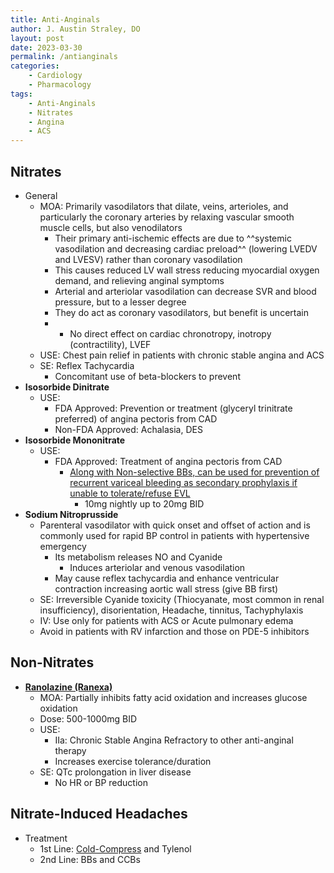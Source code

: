 ```yaml
---
title: Anti-Anginals
author: J. Austin Straley, DO
layout: post
date: 2023-03-30
permalink: /antianginals
categories:
    - Cardiology
    - Pharmacology
tags:
    - Anti-Anginals
    - Nitrates
    - Angina
    - ACS
---
```


## Nitrates

- General
    - MOA: Primarily vasodilators that dilate, veins, arterioles, and particularly the coronary arteries by relaxing vascular smooth muscle cells, but also venodilators
        - Their primary anti-ischemic effects are due to ^^systemic vasodilation and decreasing cardiac preload^^ (lowering LVEDV and LVESV) rather than coronary vasodilation
        - This causes reduced LV wall stress reducing myocardial oxygen demand, and relieving anginal symptoms
        - Arterial and arteriolar vasodilation can decrease SVR and blood pressure, but to a lesser degree
        - They do act as coronary vasodilators, but benefit is uncertain
        - - No direct effect on cardiac chronotropy, inotropy (contractility), LVEF
    - USE: Chest pain relief in patients with chronic stable angina and ACS
    - SE: Reflex Tachycardia
        - Concomitant use of beta-blockers to prevent
- **Isosorbide Dinitrate**
    - USE:
        - FDA Approved: Prevention or treatment (glyceryl trinitrate preferred) of angina pectoris from CAD
        - Non-FDA Approved: Achalasia, DES
- **Isosorbide Mononitrate**
    - USE:
        - FDA Approved: Treatment of angina pectoris from CAD
            - [Along with Non-selective BBs, can be used for prevention of recurrent variceal bleeding as secondary prophylaxis if unable to tolerate/refuse EVL][2]
                - 10mg nightly up to 20mg BID
- **Sodium Nitroprusside**
    - Parenteral vasodilator with quick onset and offset of action and is commonly used for rapid BP control in patients with hypertensive emergency
        - Its metabolism releases NO and Cyanide
            - Induces arteriolar and venous vasodilation
        - May cause reflex tachycardia and enhance ventricular contraction increasing aortic wall stress (give BB first)
    - SE: Irreversible Cyanide toxicity (Thiocyanate, most common in renal insufficiency), disorientation, Headache, tinnitus, Tachyphylaxis
    - IV: Use only for patients with ACS or Acute pulmonary edema
    - Avoid in patients with RV infarction and those on PDE-5 inhibitors

## Non-Nitrates

- **[Ranolazine (Ranexa)][1]**
    - MOA: Partially inhibits fatty acid oxidation and increases glucose oxidation
    - Dose: 500-1000mg BID
    - USE:
        - IIa: Chronic Stable Angina Refractory to other anti-anginal therapy
        - Increases exercise tolerance/duration
    - SE: QTc prolongation in liver disease
        - No HR or BP reduction

## Nitrate-Induced Headaches

- Treatment
    - 1st Line: [Cold-Compress][3] and Tylenol
    - 2nd Line: BBs and CCBs

[1]: https://www.ahajournals.org/doi/10.1161/JAHA.116.003196
[2]: https://www.ncbi.nlm.nih.gov/pmc/articles/PMC3000670/
[3]: https://pubmed.ncbi.nlm.nih.gov/35840175/{:target="_blank"}
